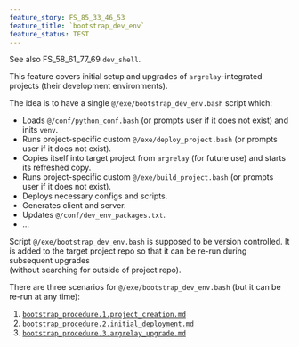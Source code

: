 ```yaml
---
feature_story: FS_85_33_46_53
feature_title: `bootstrap_dev_env`
feature_status: TEST
---
```


See also FS_58_61_77_69 `dev_shell`.

This feature covers initial setup and upgrades of `argrelay`-integrated projects (their development environments).

The idea is to have a single `@/exe/bootstrap_dev_env.bash` script which:
*   Loads `@/conf/python_conf.bash` (or prompts user if it does not exist) and inits `venv`.
*   Runs project-specific custom `@/exe/deploy_project.bash` (or prompts user if it does not exist).
*   Copies itself into target project from `argrelay` (for future use) and starts its refreshed copy.
*   Runs project-specific custom `@/exe/build_project.bash` (or prompts user if it does not exist).
*   Deploys necessary configs and scripts.
*   Generates client and server.
*   Updates `@/conf/dev_env_packages.txt`.
*   ...

Script `@/exe/bootstrap_dev_env.bash` is supposed to be version controlled.
It is added to the target project repo so that it can be re-run during subsequent upgrades<br/>
(without searching for outside of project repo).

There are three scenarios for `@/exe/bootstrap_dev_env.bash` (but it can be re-run at any time):
1. [`bootstrap_procedure.1.project_creation.md`][bootstrap_procedure.1.project_creation.md]
2. [`bootstrap_procedure.2.initial_deployment.md`][bootstrap_procedure.2.initial_deployment.md]
3. [`bootstrap_procedure.3.argrelay_upgrade.md`][bootstrap_procedure.3.argrelay_upgrade.md]

[bootstrap_procedure.1.project_creation.md]: ../dev_notes/bootstrap_procedure.1.project_creation.md
[bootstrap_procedure.2.initial_deployment.md]: ../dev_notes/bootstrap_procedure.2.initial_deployment.md
[bootstrap_procedure.3.argrelay_upgrade.md]: ../dev_notes/bootstrap_procedure.3.argrelay_upgrade.md

